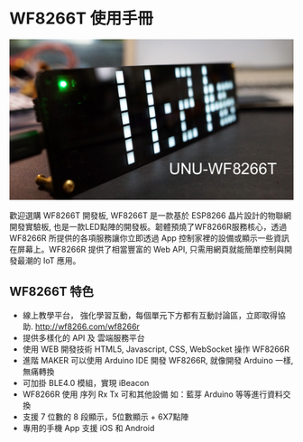 WF8266T 使用手冊
=======

![](imgs/DSC00725.JPG)

歡迎選購 WF8266T 開發板, WF8266T 是一款基於 ESP8266 晶片設計的物聯網開發實驗板, 也是一款LED點陣的開發板。韌體預燒了WF8266R服務核心，透過 WF8266R 所提供的各項服務讓你立即透過 App 控制家裡的設備或顯示一些資訊在屏幕上。WF8266R 提供了相當豐富的 Web API, 只需用網頁就能簡單控制與開發最潮的 IoT 應用。



## WF8266T 特色


* 線上教學平台， 強化學習互動，每個單元下方都有互動討論區，立即取得協助. http://wf8266.com/wf8266r
* 提供多樣化的 API 及 雲端服務平台
* 使用 WEB 開發技術 HTML5, Javascript, CSS, WebSocket 操作 WF8266R
* 進階 MAKER 可以使用 Arduino IDE 開發 WF8266R, 就像開發 Arduino 一樣, 無痛轉換
* 可加掛 BLE4.0 模組，實現 iBeacon
* WF8266R 使用 序列 Rx Tx 可和其他設備 如：藍芽 Arduino 等等進行資料交換
* 支援 7 位數的 8 段顯示，5位數顯示 + 6X7點陣
* 專用的手機 App 支援 iOS 和 Android

